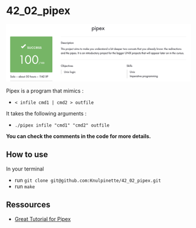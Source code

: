# 42_02_pipex

<img src="https://github.com/J0Santos/42-pipex/blob/master/Readme_utils/Grade.png" alt="grade pipex" />

 Pipex is a program that mimics :
 * `< infile cmd1 | cmd2 > outfile`
    
 It takes the following arguments : 
 * `./pipex infile "cmd1" "cmd2" outfile`

 **You can check the comments in the code for more details.**
 
 ## How to use
 
 In your terminal
 * run `git clone git@github.com:Knulpinette/42_02_pipex.git`
 * run `make`
 
 ## Ressources

* [Great Tutorial for Pipex](	https://csnotes.medium.com/pipex-tutorial-42-project-4469f5dd5901)
